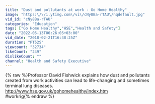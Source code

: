 ```yaml
---
title: "Dust and pollutants at work - Go Home Healthy"
image: "https:\/\/i.ytimg.com\/vi\/cNy8Ba-rTAU\/hqdefault.jpg"
vid_id: "cNy8Ba-rTAU"
categories: "Education"
tags: ["Go Home Healthy","HSE","Health and Safety"]
date: "2022-05-13T06:26:05+03:00"
vid_date: "2018-02-21T16:48:25Z"
duration: "PT52S"
viewcount: "32734"
likeCount: "249"
dislikeCount: ""
channel: "Health and Safety Executive"
---
```

{% raw %}Professor David Fishwick explains how dust and pollutants created from work activities can lead to life-changing and sometimes terminal lung diseases.<br /><a rel="nofollow" target="blank" href="http://www.hse.gov.uk/gohomehealthy/index.htm">http://www.hse.gov.uk/gohomehealthy/index.htm</a><br />#workrig{% endraw %}
